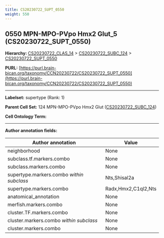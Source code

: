```yaml
---
title: CS20230722_SUPT_0550
weight: 550
---
```

## 0550 MPN-MPO-PVpo Hmx2 Glut_5 (CS20230722_SUPT_0550)
<b>Hierarchy: </b>
[CS20230722_CLAS_14](../CS20230722_CLAS_14) >
[CS20230722_SUBC_124](../CS20230722_SUBC_124) >
[CS20230722_SUPT_0550](../CS20230722_SUPT_0550)

**PURL:** [https://purl.brain-bican.org/taxonomy/CCN20230722/CS20230722_SUPT_0550](https://purl.brain-bican.org/taxonomy/CCN20230722/CS20230722_SUPT_0550)

---


**Labelset:** supertype (Rank: 1)

**Parent Cell Set:** 124 MPN-MPO-PVpo Hmx2 Glut ([CS20230722_SUBC_124](../CS20230722_SUBC_124))



**Cell Ontology Term:** 

[MARKER GENES.]: #


---

[TRANSFERRED ANNOTATIONS.]: #


[AUTHOR ANNOTATION FIELDS.]: #


**Author annotation fields:**

| Author annotation | Value |
|-------------------|-------|
|neighborhood|None|
|subclass.tf.markers.combo|None|
|subclass.markers.combo|None|
|supertype.markers.combo _within subclass_|Nts,Shisal2a|
|supertype.markers.combo|Radx,Hmx2,C1ql2,Nts|
|anatomical_annotation|None|
|merfish.markers.combo|None|
|cluster.TF.markers.combo|None|
|cluster.markers.combo _within subclass_|None|
|cluster.markers.combo|None|
